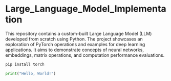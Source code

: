 # Large_Language_Model_Implementation
This repository contains a custom-built Large Language Model (LLM) developed from scratch using Python.
The project showcases an exploration of PyTorch operations and examples for deep learning applications.
It aims to demonstrate concepts of neural networks, embeddings, matrix operations, and computation performance evaluations.

```bash
pip install torch
```

```python
print("Hello, World!")
```